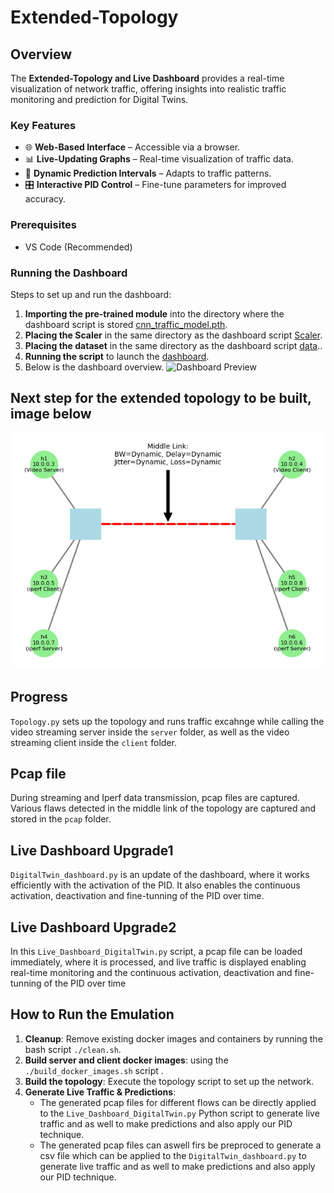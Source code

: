 # **Extended-Topology**  

## **Overview**  
The **Extended-Topology and Live Dashboard** provides a real-time visualization of network traffic, offering insights into realistic traffic monitoring and prediction for Digital Twins.  

### **Key Features**  
- 🌐 **Web-Based Interface** – Accessible via a browser.  
- 📊 **Live-Updating Graphs** – Real-time visualization of traffic data.  
- 🔄 **Dynamic Prediction Intervals** – Adapts to traffic patterns.  
- 🎛 **Interactive PID Control** – Fine-tune parameters for improved accuracy.  

### **Prerequisites**  
- VS Code (Recommended)   

### **Running the Dashboard**  
Steps to set up and run the dashboard:  

1. **Importing the pre-trained module** into the directory where the dashboard script is stored [cnn_traffic_model.pth](model/cnn_traffic_model.pth).
2.   **Placing the Scaler** in the same directory as the dashboard script [Scaler](model/scaler.pkl).
3. **Placing the dataset** in the same directory as the dashboard script [data](data/packets_per_sec_analysis.csv)..  
4. **Running the script** to launch the [dashboard](DigitalTwin.py).
5. Below is the dashboard overview.
![Dashboard Preview](images/dash-board-image.png)

## **Next step for the extended topology to be built, image below** 
![Topology](Extended_topology.png)

## Progress   
`Topology.py` sets up the topology and runs traffic excahnge while calling the video streaming server inside the `server` folder, as well as the video streaming client inside the `client` folder.  

## Pcap file  
During streaming and Iperf data transmission, pcap files are captured. Various flaws detected in the middle link of the topology are captured and stored in the `pcap` folder.  

## Live Dashboard Upgrade1  
`DigitalTwin_dashboard.py` is an update of the dashboard, where it works efficiently with the activation of the PID. It also enables the continuous activation, deactivation and fine-tunning of the PID over time.

## Live Dashboard Upgrade2 
In this `Live_Dashboard_DigitalTwin.py` script, a pcap file can be loaded immediately, where it is processed, and live traffic is displayed enabling real-time monitoring and the continuous activation, deactivation and fine-tunning of the PID over time

## How to Run the Emulation  
1. **Cleanup**: Remove existing docker images and containers by running the bash script `./clean.sh`.  
2. **Build server and client docker images**: using the `./build_docker_images.sh` script .  
3. **Build the topology**: Execute the topology script to set up the network.  
4. **Generate Live Traffic & Predictions**:  
   - The generated pcap files for different flows can be directly applied to the `Live_Dashboard_DigitalTwin.py` Python script to generate live traffic and as well to make predictions and also apply our PID technique.
   - The generated pcap files can aswell firs be preproced to generate a csv file which can be applied to the `DigitalTwin_dashboard.py` to generate live traffic and as well to make predictions and also apply our PID technique.
